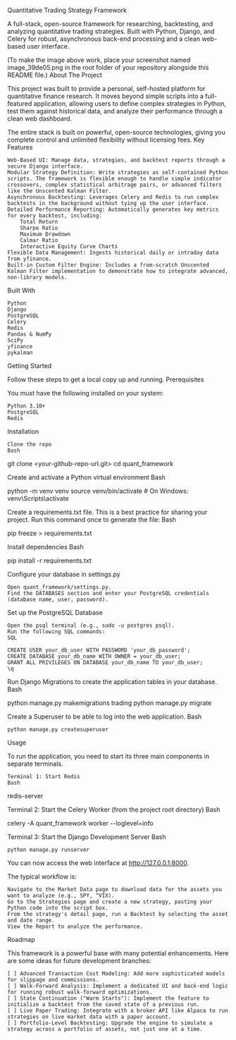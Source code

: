 Quantitative Trading Strategy Framework

A full-stack, open-source framework for researching, backtesting, and analyzing quantitative trading strategies. Built with Python, Django, and Celery for robust, asynchronous back-end processing and a clean web-based user interface.

(To make the image above work, place your screenshot named image_39de05.png in the root folder of your repository alongside this README file.)
About The Project

This project was built to provide a personal, self-hosted platform for quantitative finance research. It moves beyond simple scripts into a full-featured application, allowing users to define complex strategies in Python, test them against historical data, and analyze their performance through a clean web dashboard.

The entire stack is built on powerful, open-source technologies, giving you complete control and unlimited flexibility without licensing fees.
Key Features

    Web-Based UI: Manage data, strategies, and backtest reports through a secure Django interface.
    Modular Strategy Definition: Write strategies as self-contained Python scripts. The framework is flexible enough to handle simple indicator crossovers, complex statistical arbitrage pairs, or advanced filters like the Unscented Kalman Filter.
    Asynchronous Backtesting: Leverages Celery and Redis to run complex backtests in the background without tying up the user interface.
    Detailed Performance Reporting: Automatically generates key metrics for every backtest, including:
        Total Return
        Sharpe Ratio
        Maximum Drawdown
        Calmar Ratio
        Interactive Equity Curve Charts
    Flexible Data Management: Ingests historical daily or intraday data from yfinance.
    Built-in Custom Filter Engine: Includes a from-scratch Unscented Kalman Filter implementation to demonstrate how to integrate advanced, non-library models.

Built With

    Python
    Django
    PostgreSQL
    Celery
    Redis
    Pandas & NumPy
    SciPy
    yfinance
    pykalman

Getting Started

Follow these steps to get a local copy up and running.
Prerequisites

You must have the following installed on your system:

    Python 3.10+
    PostgreSQL
    Redis

Installation

    Clone the repo
    Bash

git clone <your-github-repo-url.git>
cd quant_framework

Create and activate a Python virtual environment
Bash

python -m venv venv
source venv/bin/activate  # On Windows: venv\Scripts\activate

Create a requirements.txt file. This is a best practice for sharing your project. Run this command once to generate the file:
Bash

pip freeze > requirements.txt

Install dependencies
Bash

pip install -r requirements.txt

Configure your database in settings.py

    Open quant_framework/settings.py.
    Find the DATABASES section and enter your PostgreSQL credentials (database name, user, password).

Set up the PostgreSQL Database

    Open the psql terminal (e.g., sudo -u postgres psql).
    Run the following SQL commands:
    SQL

    CREATE USER your_db_user WITH PASSWORD 'your_db_password';
    CREATE DATABASE your_db_name WITH OWNER = your_db_user;
    GRANT ALL PRIVILEGES ON DATABASE your_db_name TO your_db_user;
    \q

Run Django Migrations to create the application tables in your database.
Bash

python manage.py makemigrations trading
python manage.py migrate

Create a Superuser to be able to log into the web application.
Bash

    python manage.py createsuperuser

Usage

To run the application, you need to start its three main components in separate terminals.

    Terminal 1: Start Redis
    Bash

redis-server

Terminal 2: Start the Celery Worker (from the project root directory)
Bash

celery -A quant_framework worker --loglevel=info

Terminal 3: Start the Django Development Server
Bash

    python manage.py runserver

You can now access the web interface at http://127.0.0.1:8000.

The typical workflow is:

    Navigate to the Market Data page to download data for the assets you want to analyze (e.g., SPY, ^VIX).
    Go to the Strategies page and create a new strategy, pasting your Python code into the script box.
    From the strategy's detail page, run a Backtest by selecting the asset and date range.
    View the Report to analyze the performance.

Roadmap

This framework is a powerful base with many potential enhancements. Here are some ideas for future development branches:

    [ ] Advanced Transaction Cost Modeling: Add more sophisticated models for slippage and commissions.
    [ ] Walk-Forward Analysis: Implement a dedicated UI and back-end logic for running robust walk-forward optimizations.
    [ ] State Continuation ("Warm Starts"): Implement the feature to initialize a backtest from the saved state of a previous run.
    [ ] Live Paper Trading: Integrate with a broker API like Alpaca to run strategies on live market data with a paper account.
    [ ] Portfolio-Level Backtesting: Upgrade the engine to simulate a strategy across a portfolio of assets, not just one at a time.
